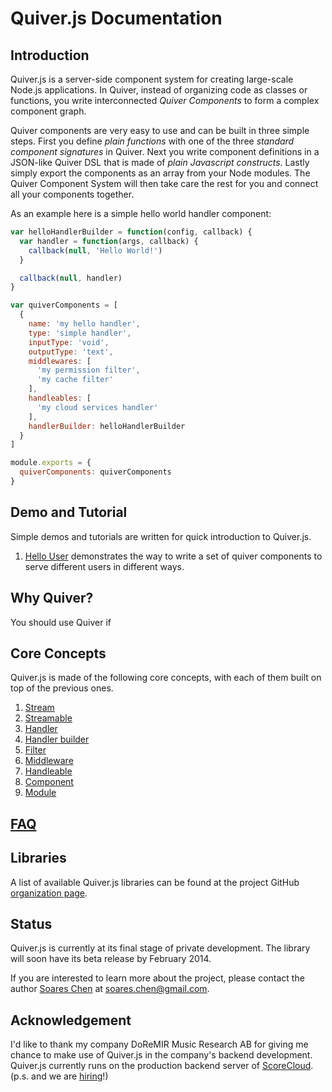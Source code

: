 
Quiver.js Documentation
=======================

## Introduction

Quiver.js is a server-side component system for creating large-scale Node.js applications. In Quiver, instead of organizing code as classes or functions, you write interconnected _Quiver Components_ to form a complex component graph.

Quiver components are very easy to use and can be built in three simple steps. First you define _plain functions_ with one of the three _standard component signatures_ in Quiver. Next you write component definitions in a JSON-like Quiver DSL that is made of _plain Javascript constructs_. Lastly simply export the components as an array from your Node modules. The Quiver Component System will then take care the rest for you and connect all your components together.

As an example here is a simple hello world handler component:

```javascript
var helloHandlerBuilder = function(config, callback) {
  var handler = function(args, callback) {
    callback(null, 'Hello World!')
  }

  callback(null, handler)
}

var quiverComponents = [
  {
    name: 'my hello handler',
    type: 'simple handler',
    inputType: 'void',
    outputType: 'text',
    middlewares: [
      'my permission filter',
      'my cache filter'
    ],
    handleables: [
      'my cloud services handler'
    ],
    handlerBuilder: helloHandlerBuilder
  }
]

module.exports = {
  quiverComponents: quiverComponents
}
```

## Demo and Tutorial

Simple demos and tutorials are written for quick introduction to Quiver.js.

  1. [Hello User](https://github.com/quiverjs/demo/tree/master/01-hello-user) demonstrates the way to write a set of quiver components to serve different users in different ways.

## Why Quiver?

You should use Quiver if 

## Core Concepts

Quiver.js is made of the following core concepts, with each of them built on top of the previous ones.

  1. [Stream](core/01-stream.md)
  2. [Streamable](core/02-streamable.md)
  3. [Handler](core/03-handler.md)
  4. [Handler builder](core/04-handler-builder.md)
  5. [Filter](core/05-filter.md)
  6. [Middleware](core/06-middleware.md)
  7. [Handleable](core/07-handleable.md)
  8. [Component](core/08-component.md)
  9. [Module](core/09-module.md)

## [FAQ](FAQ.md)

## Libraries

A list of available Quiver.js libraries can be found at the project GitHub [organization page](https://github.com/quiverjs).

## Status

Quiver.js is currently at its final stage of private development. The library will soon have its beta release by February 2014.

If you are interested to learn more about the project, please contact the author [Soares Chen](https://github.com/soareschen) at soares.chen@gmail.com.

## Acknowledgement

I'd like to thank my company DoReMIR Music Research AB for giving me chance to make use of Quiver.js in the company's backend development. Quiver.js currently runs on the production backend server of [ScoreCloud](http://scorecloud.com/). (p.s. and we are [hiring](http://scorecloud.com/jobs/#backenddev)!)